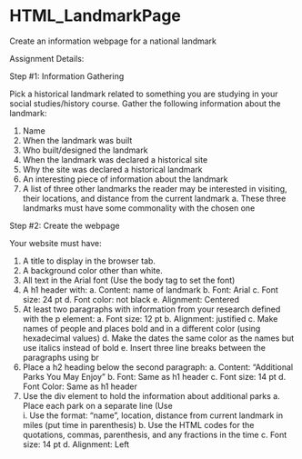 # HTML_LandmarkPage
Create an information webpage for a national landmark

Assignment Details:

Step #1: Information Gathering

Pick a historical landmark related to something you are studying in your social studies/history course.  Gather the following information about the landmark:

1.	Name
2.	When the landmark was built
3.	Who built/designed the landmark
4.	When the landmark was declared a historical site
5.	Why the site was declared a historical landmark
6.	 An interesting piece of information about the landmark
7.	A list of three other landmarks the reader may be interested in visiting, their locations, and distance from the current landmark
a.	These three landmarks must have some commonality with the chosen one

Step #2: Create the webpage

Your website must have:
1.	A title to display in the browser tab.
2.	A background color other than white.
3.	All text in the Arial font (Use the body tag to set the font)
4.	A h1 header with:
a.	Content: name of landmark
b.	Font: Arial
c.	Font size: 24 pt
d.	Font color:  not black
e.	Alignment: Centered
5.	At least two paragraphs with information from your research defined with the p element:
a.	Font size: 12 pt
b.	Alignment: justified
c.	Make names of people and places bold and in a different color (using hexadecimal values)
d.	Make the dates the same color as the names but use italics instead of bold
e.	Insert three line breaks between the paragraphs using br
6.	Place a h2 heading below the second paragraph:
a.	Content: “Additional Parks You May Enjoy”
b.	Font: Same as h1 header
c.	Font size: 14 pt
d.	Font Color: Same as h1 header
7.	Use the div element to hold the information about additional parks
a.	Place each park on a separate line (Use <br>
i.	Use the format: “name”, location, distance from current landmark in miles (put time in parenthesis)
b.	Use the HTML codes for the quotations, commas, parenthesis, and any fractions in the time
c.	Font size: 14 pt
d.	Alignment: Left
